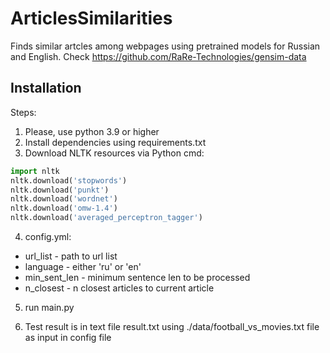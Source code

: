 # ArticlesSimilarities

Finds similar artcles among webpages using pretrained models for Russian and English. 
Check https://github.com/RaRe-Technologies/gensim-data

## Installation

Steps:

1. Please, use python 3.9 or higher
2. Install dependencies using requirements.txt
3. Download NLTK resources via Python cmd:

```python
import nltk
nltk.download('stopwords')
nltk.download('punkt')
nltk.download('wordnet')
nltk.download('omw-1.4')
nltk.download('averaged_perceptron_tagger')
```

4. config.yml:

* url_list - path to url list
* language - either 'ru' or 'en'
* min_sent_len - minimum sentence len to be processed 
* n_closest - n closest articles to current article
		
5. run main.py

6. Test result is in text file result.txt using ./data/football_vs_movies.txt file as input in config file


